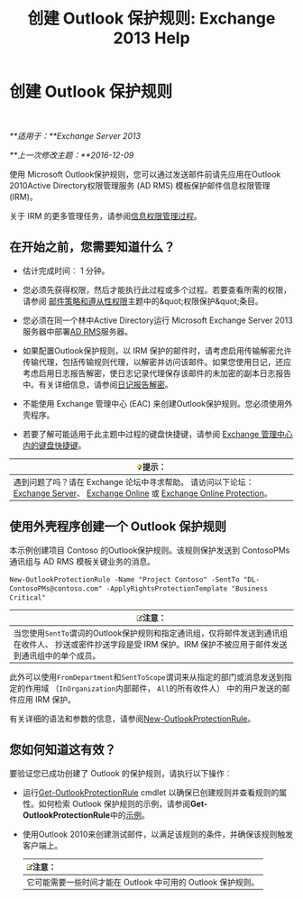 ﻿---
title: '创建 Outlook 保护规则: Exchange 2013 Help'
TOCTitle: 创建 Outlook 保护规则
ms:assetid: da64750d-faaf-44de-ad8c-888eba7fbdbf
ms:mtpsurl: https://technet.microsoft.com/zh-cn/library/Dd638196(v=EXCHG.150)
ms:contentKeyID: 50491662
ms.date: 05/21/2018
mtps_version: v=EXCHG.150
ms.translationtype: MT
---

# 创建 Outlook 保护规则

 

_**适用于：**Exchange Server 2013_

_**上一次修改主题：**2016-12-09_

使用 Microsoft Outlook保护规则，您可以通过发送邮件前请先应用在Outlook 2010Active Directory权限管理服务 (AD RMS) 模板保护邮件信息权限管理 (IRM)。

关于 IRM 的更多管理任务，请参阅[信息权限管理过程](information-rights-management-procedures-exchange-2013-help.md)。

## 在开始之前，您需要知道什么？

  - 估计完成时间︰ 1 分钟。

  - 您必须先获得权限，然后才能执行此过程或多个过程。若要查看所需的权限，请参阅 [邮件策略和遵从性权限](messaging-policy-and-compliance-permissions-exchange-2013-help.md)主题中的\&quot;权限保护\&quot;条目。

  - 您必须在同一个林中Active Directory运行 Microsoft Exchange Server 2013服务器中部署[AD RMS](https://technet.microsoft.com/en-us/library/hh831364.aspx)服务器。

  - 如果配置Outlook保护规则，以 IRM 保护的邮件时，请考虑启用传输解密允许传输代理，包括传输规则代理，以解密并访问该邮件。如果您使用日记，还应考虑启用日志报告解密，使日志记录代理保存该邮件的未加密的副本日志报告中。有关详细信息，请参阅[日记报告解密](journal-report-decryption-exchange-2013-help.md)。

  - 不能使用 Exchange 管理中心 (EAC) 来创建Outlook保护规则。您必须使用外壳程序。

  - 若要了解可能适用于此主题中过程的键盘快捷键，请参阅 [Exchange 管理中心内的键盘快捷键](keyboard-shortcuts-in-the-exchange-admin-center-exchange-online-protection-help.md)。

<table>
<thead>
<tr class="header">
<th><img src="images/Bb124558.tip(EXCHG.150).gif" title="提示" alt="提示" />提示：</th>
</tr>
</thead>
<tbody>
<tr class="odd">
<td>遇到问题了吗？请在 Exchange 论坛中寻求帮助。 请访问以下论坛：<a href="https://go.microsoft.com/fwlink/p/?linkid=60612">Exchange Server</a>、 <a href="https://go.microsoft.com/fwlink/p/?linkid=267542">Exchange Online</a> 或 <a href="https://go.microsoft.com/fwlink/p/?linkid=285351">Exchange Online Protection</a>。</td>
</tr>
</tbody>
</table>


## 使用外壳程序创建一个 Outlook 保护规则

本示例创建项目 Contoso 的Outlook保护规则。该规则保护发送到 ContosoPMs 通讯组与 AD RMS 模板关键业务的消息。

    New-OutlookProtectionRule -Name "Project Contoso" -SentTo "DL-ContosoPMs@contoso.com" -ApplyRightsProtectionTemplate "Business Critical"

<table>
<thead>
<tr class="header">
<th><img src="images/Bb124558.note(EXCHG.150).gif" title="注意" alt="注意" />注意：</th>
</tr>
</thead>
<tbody>
<tr class="odd">
<td>当您使用<code>SentTo</code>谓词的Outlook保护规则和指定通讯组，仅将邮件发送到通讯组在收件人、 抄送或密件抄送字段是受 IRM 保护。IRM 保护不被应用于邮件发送到通讯组中的单个成员。</td>
</tr>
</tbody>
</table>


此外可以使用`FromDepartment`和`SentToScope`谓词来从指定的部门或消息发送到指定的作用域 （`InOrganization`内部邮件， `All`的所有收件人） 中的用户发送的邮件应用 IRM 保护。

有关详细的语法和参数的信息，请参阅[New-OutlookProtectionRule](https://technet.microsoft.com/zh-cn/library/dd298182\(v=exchg.150\))。

## 您如何知道这有效？

要验证您已成功创建了 Outlook 的保护规则，请执行以下操作︰

  - 运行[Get-OutlookProtectionRule](https://technet.microsoft.com/zh-cn/library/dd298004\(v=exchg.150\)) cmdlet 以确保已创建规则并查看规则的属性。如何检索 Outlook 保护规则的示例，请参阅**Get-OutlookProtectionRule**中的[示例](https://technet.microsoft.com/zh-cn/dd298004\(exchg.150\)#examples)。

  - 使用Outlook 2010来创建测试邮件，以满足该规则的条件，并确保该规则触发客户端上。
    
    <table>
    <thead>
    <tr class="header">
    <th><img src="images/Bb124558.note(EXCHG.150).gif" title="注意" alt="注意" />注意：</th>
    </tr>
    </thead>
    <tbody>
    <tr class="odd">
    <td>它可能需要一些时间才能在 Outlook 中可用的 Outlook 保护规则。</td>
    </tr>
    </tbody>
    </table>

